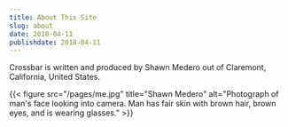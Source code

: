 ```yaml
---
title: About This Site
slug: about
date: 2018-04-11
publishdate: 2018-04-11
---
```

Crossbar is written and produced by Shawn Medero out of Claremont, California, United States.

{{< figure src="/pages/me.jpg" title="Shawn Medero" alt="Photograph of man's face looking into camera. Man has fair skin with brown hair, brown eyes, and is wearing glasses." >}}
